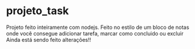 # projeto_task
Projeto feito inteiramente com nodejs. Feito no estilo de um bloco de notas onde você consegue adicionar tarefa, marcar como concluido ou excluir
Ainda está sendo feito alterações!!
